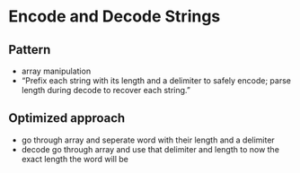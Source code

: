 # Encode and Decode Strings

## Pattern

- array manipulation
- “Prefix each string with its length and a delimiter to safely encode; parse length during decode to recover each string.”

## Optimized approach
- go through array and seperate word with their length and a delimiter
- decode go through array and use that delimiter and length to now the exact
length the word will be

